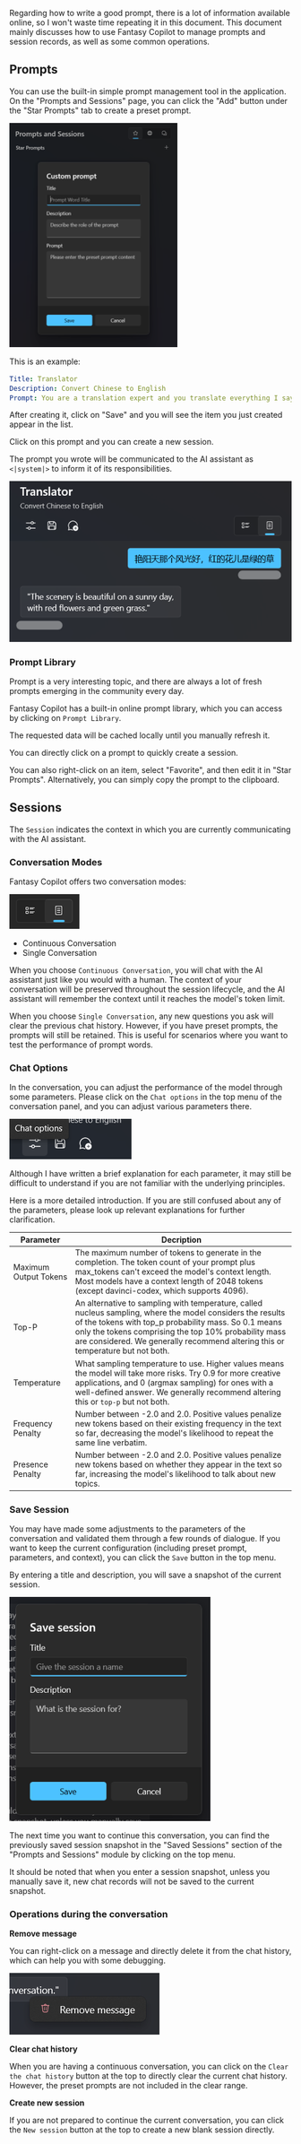 Regarding how to write a good prompt, there is a lot of information available online, so I won't waste time repeating it in this document. This document mainly discusses how to use Fantasy Copilot to manage prompts and session records, as well as some common operations.

## Prompts

You can use the built-in simple prompt management tool in the application. On the "Prompts and Sessions" page, you can click the "Add" button under the "Star Prompts" tab to create a preset prompt.

<img src="./images/prompt_session_new_prompt.png" height="400px">

This is an example:

```yaml
Title: Translator
Description: Convert Chinese to English
Prompt: You are a translation expert and you translate everything I say into English.
```

After creating it, click on "Save" and you will see the item you just created appear in the list. 

Click on this prompt and you can create a new session. 

The prompt you wrote will be communicated to the AI assistant as `<|system|>` to inform it of its responsibilities.

![](./images/prompt_session_custom_session.png)

### Prompt Library

Prompt is a very interesting topic, and there are always a lot of fresh prompts emerging in the community every day.

Fantasy Copilot has a built-in online prompt library, which you can access by clicking on `Prompt Library`. 

The requested data will be cached locally until you manually refresh it. 

You can directly click on a prompt to quickly create a session. 

You can also right-click on an item, select "Favorite", and then edit it in "Star Prompts". Alternatively, you can simply copy the prompt to the clipboard.


## Sessions

The `Session` indicates the context in which you are currently communicating with the AI assistant.

### Conversation Modes

Fantasy Copilot offers two conversation modes:

![](./images/prompt_session_chat_type.png)

- Continuous Conversation
- Single Conversation

When you choose `Continuous Conversation`, you will chat with the AI assistant just like you would with a human. The context of your conversation will be preserved throughout the session lifecycle, and the AI assistant will remember the context until it reaches the model's token limit.

When you choose `Single Conversation`, any new questions you ask will clear the previous chat history. However, if you have preset prompts, the prompts will still be retained. This is useful for scenarios where you want to test the performance of prompt words.

### Chat Options

In the conversation, you can adjust the performance of the model through some parameters. Please click on the `Chat options` in the top menu of the conversation panel, and you can adjust various parameters there. 

![](./images/prompt_session_chat_options.png)

Although I have written a brief explanation for each parameter, it may still be difficult to understand if you are not familiar with the underlying principles. 

Here is a more detailed introduction. If you are still confused about any of the parameters, please look up relevant explanations for further clarification.

|Parameter|Decription|
|-|-|
|Maximum Output Tokens|The maximum number of tokens to generate in the completion. The token count of your prompt plus max_tokens can't exceed the model's context length. Most models have a context length of 2048 tokens (except davinci-codex, which supports 4096).|
|Top-P|An alternative to sampling with temperature, called nucleus sampling, where the model considers the results of the tokens with top_p probability mass. So 0.1 means only the tokens comprising the top 10% probability mass are considered. We generally recommend altering this or temperature but not both.|
|Temperature|What sampling temperature to use. Higher values means the model will take more risks. Try 0.9 for more creative applications, and 0 (argmax sampling) for ones with a well-defined answer. We generally recommend altering this or `top-p` but not both.|
|Frequency Penalty|Number between -2.0 and 2.0. Positive values penalize new tokens based on their existing frequency in the text so far, decreasing the model's likelihood to repeat the same line verbatim.|
|Presence Penalty|Number between -2.0 and 2.0. Positive values penalize new tokens based on whether they appear in the text so far, increasing the model's likelihood to talk about new topics.|

### Save Session

You may have made some adjustments to the parameters of the conversation and validated them through a few rounds of dialogue. If you want to keep the current configuration (including preset prompt, parameters, and context), you can click the `Save` button in the top menu. 

By entering a title and description, you will save a snapshot of the current session. 

<img src="./images/prompt_session_save_session.png" height="400px">

The next time you want to continue this conversation, you can find the previously saved session snapshot in the "Saved Sessions" section of the "Prompts and Sessions" module by clicking on the top menu. 

It should be noted that when you enter a session snapshot, unless you manually save it, new chat records will not be saved to the current snapshot.

### Operations during the conversation

**Remove message**

You can right-click on a message and directly delete it from the chat history, which can help you with some debugging.

![](images/prompt_session_remove_message.png)

**Clear chat history**

When you are having a continuous conversation, you can click on the `Clear the chat history` button at the top to directly clear the current chat history. However, the preset prompts are not included in the clear range.

**Create new session**

If you are not prepared to continue the current conversation, you can click the `New session` button at the top to create a new blank session directly.